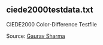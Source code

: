 

ciede2000testdata.txt
---
CIEDE2000 Color-Difference Testfile 

Source: [Gaurav Sharma](http://www.ece.rochester.edu/~gsharma/ciede2000/)
